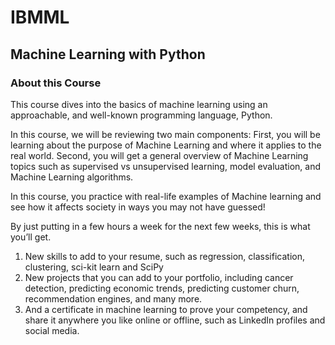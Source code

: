 # IBMML
## Machine Learning with Python
### About this Course

This course dives into the basics of machine learning using an approachable, and well-known programming language, Python. 

In this course, we will be reviewing two main components:
First, you will be learning about the purpose of Machine Learning and where it applies to the real world. 
Second, you will get a general overview of Machine Learning topics such as supervised vs unsupervised learning,  model evaluation, and Machine Learning algorithms. 

In this course, you practice with real-life examples of Machine learning and see how it affects society in ways you may not have guessed!

By just putting in a few hours a week for the next few weeks, this is what you’ll get.
1) New skills to add to your resume, such as regression, classification, clustering, sci-kit learn and SciPy 
2) New projects that you can add to your portfolio, including cancer detection, predicting economic trends, predicting customer churn, recommendation engines, and many more.
3) And a certificate in machine learning to prove your competency, and share it anywhere you like online or offline, such as LinkedIn profiles and social media.

